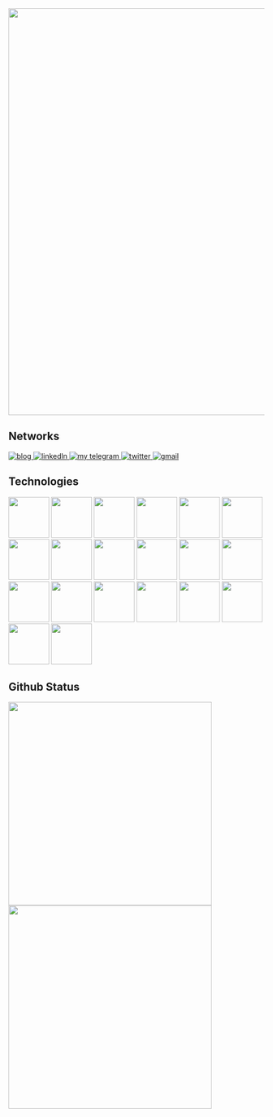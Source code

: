 <p align="center" style="margin: 0; padding:0">
  <img width="800px" style="margin: 0; padding:0" src="main.gif" border="0">
</p>

## Networks

<p align="left">
  <a href="https://dev.to/kaetaen">
    <img alt="blog" src="https://img.shields.io/static/v1?label=Blog&message=dev.to/kaetaen&color=red&logo=dev.to&style=flat-square" />
  </a>
  <a href="https://www.linkedin.com/in/kaetaen">
    <img alt="linkedln" src="https://img.shields.io/static/v1?label=LinkedIn&message=/in/kaetaen&logo=linkedin&color=0F52BA&style=flat-square"/>
  </a>
  <a href="https://t.me/kaetaen">
     <img alt="my telegram" src="https://img.shields.io/static/v1?color=0096FF&label=Telegram&message=@kaetaen&logo=telegram&style=flat-square" />
  </a>
  <a href="https://twitter.com/kaetaen">
    <img alt="twitter" src="https://img.shields.io/static/v1?color=blue&logo=twitter&label=Twitter&message=@kaetaen&style=flat-square" />
  </a>
  <a href="mailto:rubensdossantos.dev@gmail.com">
    <img alt="gmail" src="https://img.shields.io/static/v1?color=FF5733&logo=gmail&label=Email&message=rubensdossantos.dev&style=flat-square" />
  </a>
</p>

## Technologies

<p align="left">
  <img src="https://cdn.jsdelivr.net/gh/devicons/devicon/icons/python/python-original-wordmark.svg"  width="80" height="80"/>
 <img src="https://cdn.jsdelivr.net/gh/devicons/devicon/icons/django/django-original.svg"  width="80" height="80"/>
  <img src="https://cdn.jsdelivr.net/gh/devicons/devicon/icons/flask/flask-original.svg"  width="80" height="80"/>
  <img src="https://cdn.jsdelivr.net/gh/devicons/devicon/icons/sqlalchemy/sqlalchemy-original.svg"  width="80" height="80"/>
  <img src="https://cdn.jsdelivr.net/gh/devicons/devicon/icons/javascript/javascript-original.svg"  width="80" height="80"/>
  <img src="https://cdn.jsdelivr.net/gh/devicons/devicon/icons/nodejs/nodejs-original.svg"  width="80" height="80"/>
  <img src="https://cdn.jsdelivr.net/gh/devicons/devicon/icons/react/react-original.svg"  width="80" height="80"/>
  <img src="https://cdn.jsdelivr.net/gh/devicons/devicon/icons/html5/html5-original.svg"  width="80" height="80"/>
  <img src="https://cdn.jsdelivr.net/gh/devicons/devicon/icons/css3/css3-original.svg"  width="80" height="80"/>
  <img src="https://cdn.jsdelivr.net/gh/devicons/devicon/icons/bootstrap/bootstrap-original.svg"  width="80" height="80"/>
  <img src="https://cdn.jsdelivr.net/gh/devicons/devicon/icons/php/php-original.svg"  width="80" height="80"/>
  <img src="https://cdn.jsdelivr.net/gh/devicons/devicon/icons/laravel/laravel-plain.svg"  width="80" height="80"/>
  <img src="https://cdn.jsdelivr.net/gh/devicons/devicon/icons/java/java-original.svg"  width="80" height="80"/>
  <img src="https://cdn.jsdelivr.net/gh/devicons/devicon/icons/lua/lua-original.svg"  width="80" height="80"/>
  <img src="https://cdn.jsdelivr.net/gh/devicons/devicon/icons/docker/docker-original.svg"  width="80" height="80"/>
  <img src="https://cdn.jsdelivr.net/gh/devicons/devicon/icons/mysql/mysql-original.svg"  width="80" height="80"/>
  <img src="https://cdn.jsdelivr.net/gh/devicons/devicon/icons/postgresql/postgresql-original.svg"  width="80" height="80"/>
  <img src="https://cdn.jsdelivr.net/gh/devicons/devicon/icons/linux/linux-original.svg"  width="80" height="80"/>
  <img src="https://cdn.jsdelivr.net/gh/devicons/devicon/icons/debian/debian-original.svg"  width="80" height="80"/>
  <img src="https://cdn.jsdelivr.net/gh/devicons/devicon/icons/ubuntu/ubuntu-plain.svg"  width="80" height="80"/>
</p>

## Github Status

<p align="left" style="margin: 0; padding:0">
  <img width="400px" src="https://github-readme-stats.vercel.app/api/top-langs/?username=kaetaen&hide=html&layout=compact&theme=codeSTACKr" />
  <img width="400px" src="https://github-readme-stats.vercel.app/api?username=kaetaen&theme=codeSTACKr&show_icons=true" />
</p>
